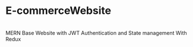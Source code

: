 # E-commerceWebsite
</br>
MERN Base Website with JWT Authentication and State management With Redux
